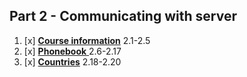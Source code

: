## Part 2 - Communicating with server

1. [x] [**Course information**](./courseinfo) 2.1-2.5
3. [x] [**Phonebook** ](./phonebook) 2.6-2.17
5. [x] [**Countries**](./countries) 2.18-2.20